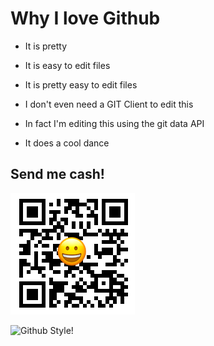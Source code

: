 # Why I love Github

* It is pretty

* It is easy to edit files

* It is pretty easy to edit files

* I don't even need a GIT Client to edit this

* In fact I'm editing this using the git data API

* It does a cool dance

## Send me cash!

![1Mdnjtg9CFidwxWRHjaPamfDmTJVtg4nri](https://raw.githubusercontent.com/nolim1t/why_i_love_github/master/example.png)

![Github Style!](https://octodex.github.com/images/gangnamtocat.png)